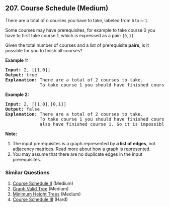 <!--|This file generated by command(leetcode description); DO NOT EDIT.    |-->
<!--+----------------------------------------------------------------------+-->
<!--|@author    Openset <openset.wang@gmail.com>                           |-->
<!--|@link      https://github.com/openset                                 |-->
<!--|@home      https://github.com/openset/leetcode                        |-->
<!--+----------------------------------------------------------------------+-->

## 207. Course Schedule (Medium)

<p>There are a total of <i>n</i> courses you have to take, labeled from <code>0</code> to <code>n-1</code>.</p>

<p>Some courses may have prerequisites, for example to take course 0 you have to first take course 1, which is expressed as a pair: <code>[0,1]</code></p>

<p>Given the total number of courses and a list of prerequisite <b>pairs</b>, is it possible for you to finish all courses?</p>

<p><strong>Example 1:</strong></p>

<pre>
<strong>Input:</strong> 2, [[1,0]] 
<strong>Output: </strong>true
<strong>Explanation:</strong>&nbsp;There are a total of 2 courses to take. 
&nbsp;            To take course 1 you should have finished course 0. So it is possible.</pre>

<p><strong>Example 2:</strong></p>

<pre>
<strong>Input:</strong> 2, [[1,0],[0,1]]
<strong>Output: </strong>false
<strong>Explanation:</strong>&nbsp;There are a total of 2 courses to take. 
&nbsp;            To take course 1 you should have finished course 0, and to take course 0 you should
&nbsp;            also have finished course 1. So it is impossible.
</pre>

<p><b>Note:</b></p>

<ol>
	<li>The input prerequisites is a graph represented by <b>a list of edges</b>, not adjacency matrices. Read more about <a href="https://www.khanacademy.org/computing/computer-science/algorithms/graph-representation/a/representing-graphs" target="_blank">how a graph is represented</a>.</li>
	<li>You may assume that there are no duplicate edges in the input prerequisites.</li>
</ol>


### Similar Questions
  1. [Course Schedule II](https://github.com/openset/leetcode/tree/master/solution/course-schedule-ii) (Medium)
  1. [Graph Valid Tree](https://github.com/openset/leetcode/tree/master/solution/graph-valid-tree) (Medium)
  1. [Minimum Height Trees](https://github.com/openset/leetcode/tree/master/solution/minimum-height-trees) (Medium)
  1. [Course Schedule III](https://github.com/openset/leetcode/tree/master/solution/course-schedule-iii) (Hard)
